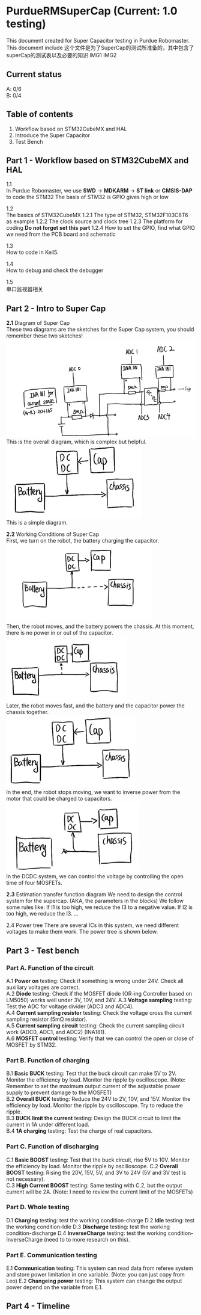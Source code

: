 # PurdueRMSuperCap (Current: 1.0 testing) 
This document created for Super Capacitor testing in Purdue Robomaster. This document include 
这个文件是为了SuperCap的测试所准备的，其中包含了superCap的测试表以及必要的知识
IMG1
IMG2

## Current status
A: 0/6  
B: 0/4  

## 

## Table of contents
1. Workflow based on STM32CubeMX and HAL  
2. Introduce the Super Capacitor  
3. Test Bench  

## Part 1 - Workflow based on STM32CubeMX and HAL
1.1  
In Purdue Robomaster, we use 
**SWD** -> **MDKARM** -> **ST link** or **CMSIS-DAP** 
to code the STM32 
The basis of STM32 is GPIO gives high or low 
 
1.2  
The basics of STM32CubeMX 
1.2.1 
The type of STM32, STM32F103C8T6 as example 
1.2.2 
The clock source and clock tree 
1.2.3 
The platform for coding 
**Do not forget set this part** 
1.2.4 
How to set the GPIO, find what GPIO we need from the PCB board and schematic 
 
1.3  
How to code in Keil5. 
 
1.4  
How to debug and check the debugger 
 
1.5  
串口监视器相关 

## Part 2 - Intro to Super Cap
**2.1** Diagram of Super Cap  
These two diagrams are the sketches for the Super Cap system, you should remember these two sketches!   
![Overall.png](https://github.com/HydrogenRb/PurdueRMSuperCap/blob/main/Images/1%20Overall.png)  
This is the overall diagram, which is complex but helpful.  
![Simple.png](https://github.com/HydrogenRb/PurdueRMSuperCap/blob/main/Images/2%20Simple.png)  
This is a simple diagram.  
  
**2.2** Working Conditions of Super Cap  
First, we turn on the robot, the battery charging the capacitor.  
![WorkingConditionCharge.png](https://github.com/HydrogenRb/PurdueRMSuperCap/blob/main/Images/3%20WorkingCondition_Charge.png)  
Then, the robot moves, and the battery powers the chassis. At this moment, there is no power in or out of the capacitor.  
![WorkingConditionIdle.png](https://github.com/HydrogenRb/PurdueRMSuperCap/blob/main/Images/4%20WorkingCondition_Idle.png)  
Later, the robot moves fast, and the battery and the capacitor power the chassis together.  
![WorkingConditionDischarge.png](https://github.com/HydrogenRb/PurdueRMSuperCap/blob/main/Images/5%20WorkingCondition_Discharge.png)  
In the end, the robot stops moving, we want to inverse power from the motor that could be charged to capacitors.  
![WorkingConditionInverseCharge.png](https://github.com/HydrogenRb/PurdueRMSuperCap/blob/main/Images/6%20WorkingCondition_InverseCharge.png)  
In the DCDC system, we can control the voltage by controlling the open time of four MOSFETs.  
  
**2.3** Estimation transfer function diagram 
We need to design the control system for the supercap. (AKA, the parameters in the blocks) 
We follow some rules like: 
If I1 is too high, we reduce the I3 to a negative value. 
If I2 is too high, we reduce the I3. 
... 

2.4 Power tree 
There are several ICs in this system, we need different voltages to make them work. The power tree is shown below. 
## Part 3 - Test bench
### Part A. Function of the circuit  
A.1 **Power on** testing: Check if something is wrong under 24V. Check all auxiliary voltages are correct.  
A.2 **Diode** testing: Check if the MOSFET diode (OR-ing Controller based on LM5050) works well under 3V, 10V, and 24V.
A.3 **Voltage sampling** testing: Test the ADC for voltage divider (ADC3 and ADC4).  
A.4 **Current sampling resistor** testing: Check the voltage cross the current sampling resistor (5mΩ resistor).  
A.5 **Current sampling circuit** testing: Check the current sampling circuit work (ADC0, ADC1, and ADC2) (INA181).  
A.6 **MOSFET control** testing: Verify that we can control the open or close of MOSFET by STM32.  
### Part B. Function of charging  
B.1 **Basic BUCK** testing: Test that the buck circuit can make 5V to 2V. Monitor the efficiency by load. Monitor the ripple by oscilloscope. (Note: Remember to set the maximum output current of the adjustable power supply to prevent damage to the MOSFET)  
B.2 **Overall BUCK** testing: Reduce the 24V to 2V, 10V, and 15V. Monitor the efficiency by load. Monitor the ripple by oscilloscope. Try to reduce the ripple.  
B.3 **BUCK limit the current** testing: Design the BUCK circuit to limit the current in 1A under different load.  
B.4 **1A charging** testing: Test the charge of real capacitors.  
### Part C. Function of discharging  
C.1 **Basic BOOST** testing: Test that the buck circuit, rise 5V to 10V. Monitor the efficiency by load. Monitor the ripple by oscilloscope.
C.2 **Overall BOOST** testing: Rising the 20V, 15V, 5V, and 3V to 24V (5V and 3V test is not necessary).  
C.3 **High Current BOOST** testing: Same testing with C.2, but the output current will be 2A.  (Note: I need to review the current limit of the MOSFETs)  
### Part D. Whole testing
D.1 **Charging** testing: test the working condition-charge
D.2 **Idle** testing: test the working condition-Idle
D.3 **Discharge** testing: test the working condition-discharge
D.4 **InverseCharge** testing: test the working condition-InverseCharge (need to to more research on this).
### Part E. Communication testing  
E.1 **Communication** testing: This system can read data from referee system and store power limitation in one variable. (Note: you can just copy from Leo)
E.2 **Changeing power** testing: This system can change the output power depend on the variable from E.1.

## Part 4 - Timeline
